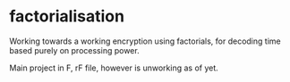 # factorialisation
Working towards a working encryption using factorials, for decoding time based purely on processing power.

Main project in F, rF file, however is unworking as of yet.
